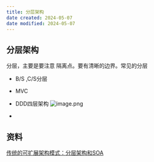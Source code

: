 ```yaml
---
title: 分层架构
date created: 2024-05-07
date modified: 2024-05-07
---
```


## 分层架构

分层，主要是要注意 隔离点。要有清晰的边界。常见的分层

+ B/S ,C/S分层
+ MVC
+ DDD四层架构
  ![image.png](http://image.clickear.top/20240507155232.png)

+ 

## 资料

[传统的可扩展架构模式：分层架构和SOA](https://b.geekbang.org/member/course/detail/10790)
